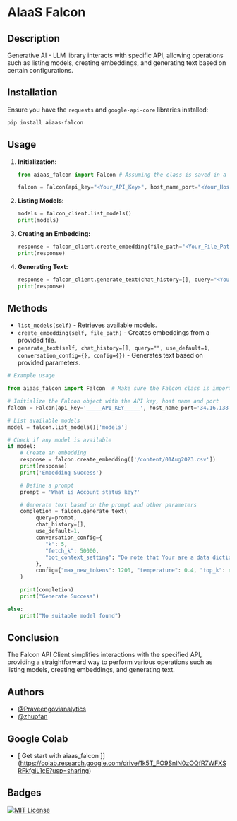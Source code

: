 
# AIaaS Falcon

## Description

Generative AI - LLM library interacts with specific API, allowing operations such as listing models, creating embeddings, and generating text based on certain configurations.

## Installation

Ensure you have the `requests` and `google-api-core` libraries installed:

```bash
pip install aiaas-falcon
```

## Usage

1. **Initialization:**

   ```python
   from aiaas_falcon import Falcon # Assuming the class is saved in a file named falcon_client.py
   
   falcon = Falcon(api_key="<Your_API_Key>", host_name_port="<Your_Host_Name_Port>")
   ```

2. **Listing Models:**

   ```python
   models = falcon_client.list_models()
   print(models)
   ```

3. **Creating an Embedding:**

   ```python
   response = falcon_client.create_embedding(file_path="<Your_File_Path>")
   print(response)
   ```

4. **Generating Text:**

   ```python
   response = falcon_client.generate_text(chat_history=[], query="<Your_Query>")
   print(response)
   ```

## Methods

- `list_models(self)` - Retrieves available models.
- `create_embedding(self, file_path)` - Creates embeddings from a provided file.
- `generate_text(self, chat_history=[], query="", use_default=1, conversation_config={}, config={})` - Generates text based on provided parameters.

```python
# Example usage

from aiaas_falcon import Falcon  # Make sure the Falcon class is imported

# Initialize the Falcon object with the API key, host name and port
falcon = Falcon(api_key='_____API_KEY_____', host_name_port='34.16.138.59:8888', transport="rest")

# List available models
model = falcon.list_models()['models']

# Check if any model is available
if model:
    # Create an embedding
    response = falcon.create_embedding(['/content/01Aug2023.csv'])
    print(response)
    print('Embedding Success')

    # Define a prompt
    prompt = 'What is Account status key?'

    # Generate text based on the prompt and other parameters
    completion = falcon.generate_text(
         query=prompt,
         chat_history=[],
         use_default=1,
         conversation_config={
            "k": 5,
            "fetch_k": 50000,
            "bot_context_setting": "Do note that Your are a data dictionary bot. Your task is to fully answer the user's query based on the information provided to you."
         },
         config={"max_new_tokens": 1200, "temperature": 0.4, "top_k": 40, "top_p": 0.95, "batch_size": 256}
    )

    print(completion)
    print("Generate Success")

else:
    print("No suitable model found")
```


## Conclusion

The Falcon API Client simplifies interactions with the specified API, providing a straightforward way to perform various operations such as listing models, creating embeddings, and generating text.



## Authors

- [@Praveengovianalytics](https://github.com/Praveengovianalytics)
- [@zhuofan](https://github.com/zhuofan-16)


## Google Colab 
- [ Get start with aiaas_falcon ]] (https://colab.research.google.com/drive/1k5T_FO9SnlN0zOQfR7WFXSRFkfgiL1cE?usp=sharing)
## Badges

[![MIT License](https://img.shields.io/badge/License-MIT-green.svg)](https://choosealicense.com/licenses/mit/)
